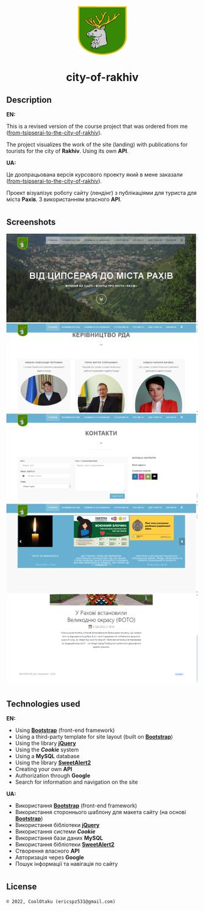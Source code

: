 <p align="center"><img width="128" height="128" src="public/images/logo.png"/></p>
<h1 align="center">city-of-rakhiv</h1>

## Description
<b>EN:</b>

This is a revised version of the course project that was ordered from me ([from-tsipserai-to-the-city-of-rakhiv](https://github.com/CoolOtaku/from-tsipserai-to-the-city-of-rakhiv)).

The project visualizes the work of the site (landing) with publications for tourists for the city of **Rakhiv**. Using its own **API**.

<b>UA:</b>

Це доопрацьована версія курсового проекту який в мене заказали ([from-tsipserai-to-the-city-of-rakhiv](https://github.com/CoolOtaku/from-tsipserai-to-the-city-of-rakhiv)).

Проект візуалізує роботу сайту (лендінг) з публікаціями для туриста для міста **Рахів**. З використанням власного **API**.

#
## Screenshots
<p>
  <img src="screens/1.png" height="20%"/>
  <img src="screens/2.png" height="20%"/>
  <img src="screens/3.png" height="20%"/>
  <img src="screens/4.png" height="20%"/>
  <img src="screens/5.png" height="20%"/>
</p>

#
## Technologies used
<b>EN:</b>
- Using [**Bootstrap**](https://getbootstrap.com) (front-end framework)
- Using a third-party template for site layout (built on [**Bootstrap**](https://getbootstrap.com))
- Using the library [**jQuery**](https://jquery.com)
- Using the ***Cookie*** system
- Using a **MySQL** database
- Using the library [**SweetAlert2**](https://sweetalert2.github.io)
- Creating your own **API**
- Authorization through **Google**
- Search for information and navigation on the site

<b>UA:</b>
- Використання [**Bootstrap**](https://getbootstrap.com) (front-end framework)
- Використання стороннього шаблону для макета сайту (на основі [**Bootstrap**](https://getbootstrap.com))
- Використання бібліотеки [**jQuery**](https://jquery.com)
- Використання системи ***Cookie***
- Використання бази даних **MySQL**
- Використання бібліотеки [**SweetAlert2**](https://sweetalert2.github.io)
- Створення власного **API**
- Авторизація через **Google**
- Пошук інформації та навігація по сайту

#
## License
```
© 2022, CoolOtaku (ericspz531@gmail.com)
```
